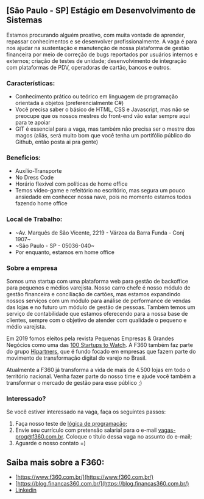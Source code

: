 ## [São Paulo - SP] Estágio em Desenvolvimento de Sistemas

Estamos procurando alguém proativo, com muita vontade de aprender, repassar conhecimentos e se desenvolver profissionalmente. A vaga é para nos ajudar na sustentação e manutenção de nossa plataforma de gestão financeira por meio de correção de bugs reportados por usuários internos e externos; criação de testes de unidade; desenvolvimento de integração com plataformas de PDV, operadoras de cartão, bancos e outros.

### Características:
- Conhecimento prático ou teórico em linguagem de programação orientada a objetos (preferencialmente C#)
- Você precisa saber o básico de HTML, CSS e Javascript, mas não se preocupe que os nossos mestres do front-end vão estar sempre aqui para te apoiar
- GIT é essencial para a vaga, mas também não precisa ser o mestre dos magos (aliás, será muito bom que você tenha um portifólio público do Github, então posta ai pra gente)

### Benefícios:
 - Auxílio-Transporte
 - No Dress Code
 - Horário flexível com políticas de home office
 - Temos vídeo-game e refeitório no escritório, mas segura um pouco ansiedade em conhecer nossa nave, pois no momento estamos todos fazendo home office

### Local de Trabalho:
- ~Av. Marquês de São Vicente, 2219 - Várzea da Barra Funda - Conj 1907~
- ~São Paulo - SP - 05036-040~
- Por enquanto, estamos em home office

### Sobre a empresa
Somos uma startup com uma plataforma web para gestão de backoffice para pequenos e médios varejista. Nosso carro chefe é nosso módulo de gestão financeira e conciliação de cartões, mas estamos expandindo nossos serviços com um módulo para análise de performance de vendas das lojas e no futuro um módulo de gestão de pessoas. Também temos um serviço de contabilidade que estamos oferecendo para a nossa base de clientes, sempre com o objetivo de atender com qualidade o pequeno e médio varejista.

Em 2019 fomos eleitos pela revista Pequenas Empresas & Grandes Negócios como uma das [100 Startups to Watch](https://revistapegn.globo.com/Startups/noticia/2019/05/100-startups-brasileiras-para-voce-ficar-de-olho.html). A F360 também faz parte do grupo [Hipartners](https://www.hipartners.com.br/), que é fundo focado em empresas que fazem parte do movimento de transformação digital do varejo no Brasil.

Atualmente a F360 já transforma a vida de mais de 4.500 lojas em todo o território nacional. Venha fazer parte do nosso time e ajude você também a transformar o mercado de gestão para esse público ;)

### Interessado?
Se você estiver interessado na vaga, faça os seguintes passos:

1. Faça nosso teste de [lógica de programação](https://forms.gle/5zDM8X3PWiwU7kwj7);
2. Envie seu currículo com pretensão salarial para o e-mail [vagas-prog@f360.com.br](mailto:vagas-prog@f360.com.br). Coloque o título dessa vaga no assunto do e-mail;
3. Aguarde o nosso contato =)

## Saiba mais sobre a F360:
- [https://www.f360.com.br/](https://www.f360.com.br/)
- [https://blog.financas360.com.br/](https://blog.financas360.com.br/)
- [Linkedin](https://www.linkedin.com/company/f-360)
